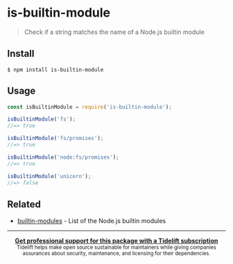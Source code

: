 # is-builtin-module

> Check if a string matches the name of a Node.js builtin module


## Install

```
$ npm install is-builtin-module
```


## Usage

```js
const isBuiltinModule = require('is-builtin-module');

isBuiltinModule('fs');
//=> true

isBuiltinModule('fs/promises');
//=> true

isBuiltinModule('node:fs/promises');
//=> true

isBuiltinModule('unicorn');
//=> false
```


## Related

- [builtin-modules](https://github.com/sindresorhus/builtin-modules) - List of the Node.js builtin modules


---

<div align="center">
	<b>
		<a href="https://tidelift.com/subscription/pkg/npm-is-builtin-module?utm_source=npm-is-builtin-module&utm_medium=referral&utm_campaign=readme">Get professional support for this package with a Tidelift subscription</a>
	</b>
	<br>
	<sub>
		Tidelift helps make open source sustainable for maintainers while giving companies<br>assurances about security, maintenance, and licensing for their dependencies.
	</sub>
</div>
